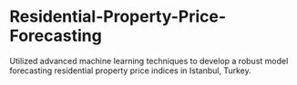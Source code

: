 # Residential-Property-Price-Forecasting
Utilized advanced machine learning techniques to develop a robust model forecasting residential property price indices in Istanbul, Turkey.
